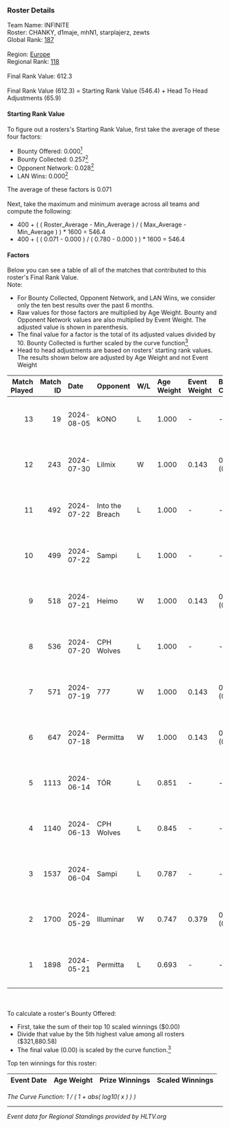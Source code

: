 ### Roster Details<br />
Team Name: INFINITE<br />
Roster: CHANKY, d1maje, mhN1, starplajerz, zewts<br />
Global Rank: [187](../standings_global.md)<br />
<br />
Region: [Europe]( ../standings_europe.md)<br />
Regional Rank: [118]( ../standings_europe.md)<br />
<br />
Final Rank Value:  612.3<br />
<br />
Final Rank Value (612.3) = Starting Rank Value (546.4) + Head To Head Adjustments (65.9)<br />

#### Starting Rank Value<br />
To figure out a rosters's Starting Rank Value, first take the average of these four factors:<br />
- Bounty Offered: 0.000[<sup>1</sup>](#table2)
- Bounty Collected: 0.257[<sup>2</sup>](#table1)
- Opponent Network: 0.028[<sup>2</sup>](#table1)
- LAN Wins: 0.000[<sup>2</sup>](#table1)

The average of these factors is 0.071<br />
<br />
Next, take the maximum and minimum average across all teams and compute the following:<br />
- 400 + ( ( Roster_Average - Min_Average ) / ( Max_Average - Min_Average ) ) * 1600 = 546.4
- 400 + ( ( 0.071 - 0.000 ) / ( 0.780 - 0.000 ) ) * 1600 = 546.4


#### Factors<br />
Below you can see a table of all of the matches that contributed to this roster's Final Rank Value.<br />
Note:<br />

- For Bounty Collected, Opponent Network, and LAN Wins, we consider only the ten best results over the past 6 months.
- Raw values for those factors are multiplied by Age Weight. Bounty and Opponent Network values are also multiplied by Event Weight. The adjusted value is shown in parenthesis.
- The final value for a factor is the total of its adjusted values divided by 10. Bounty Collected is further scaled by the curve function[<sup>3</sup>](#curveFunction)
- Head to head adjustments are based on rosters' starting rank values. The results shown below are adjusted by Age Weight and not Event Weight
<span id="table1"></span><br />


| Match Played | Match ID | Date       | Opponent        | W/L | Age Weight | Event Weight | Bounty Collected | Opponent Network | LAN Wins  | H2H Adj. | Roster                                   |
| -: | -: | :- | :- | :- | :- | :- | :- | :- | :- | -: | :- |
|           13 |       19 | 2024-08-05 | kONO            | L   | 1.000      | -            | -                | -                | -         |    -7.05 | CHANKY, d1maje, mhN1, starplajerz, zewts |
|           12 |      243 | 2024-07-30 | Lilmix          | W   | 1.000      | 0.143        | 0.023 (0.003)    | 0.097 (0.014)    | 0 (0.000) |    25.22 | CHANKY, d1maje, mhN1, starplajerz, zewts |
|           11 |      492 | 2024-07-22 | Into the Breach | L   | 1.000      | -            | -                | -                | -         |   -11.75 | CHANKY, d1maje, mhN1, starplajerz, zewts |
|           10 |      499 | 2024-07-22 | Sampi           | L   | 1.000      | -            | -                | -                | -         |    -5.37 | CHANKY, d1maje, mhN1, starplajerz, zewts |
|            9 |      518 | 2024-07-21 | Heimo           | W   | 1.000      | 0.143        | 0.006 (0.001)    | 0.106 (0.015)    | 0 (0.000) |    17.89 | CHANKY, d1maje, mhN1, starplajerz, zewts |
|            8 |      536 | 2024-07-20 | CPH Wolves      | L   | 1.000      | -            | -                | -                | -         |    -6.24 | CHANKY, d1maje, mhN1, starplajerz, zewts |
|            7 |      571 | 2024-07-19 | 777             | W   | 1.000      | 0.143        | 0.015 (0.002)    | 0.177 (0.025)    | 0 (0.000) |    20.29 | CHANKY, d1maje, mhN1, starplajerz, zewts |
|            6 |      647 | 2024-07-18 | Permitta        | W   | 1.000      | 0.143        | 0.024 (0.003)    | 0.902 (0.129)    | 0 (0.000) |    27.90 | CHANKY, d1maje, mhN1, starplajerz, zewts |
|            5 |     1113 | 2024-06-14 | TÓR             | L   | 0.851      | -            | -                | -                | -         |    -3.36 | CHANKY, d1maje, mhN1, starplajerz, zewts |
|            4 |     1140 | 2024-06-13 | CPH Wolves      | L   | 0.845      | -            | -                | -                | -         |    -5.59 | CHANKY, d1maje, mhN1, starplajerz, zewts |
|            3 |     1537 | 2024-06-04 | Sampi           | L   | 0.787      | -            | -                | -                | -         |    -2.93 | d1maje, mhN1, starplajerz, waZz, zewts   |
|            2 |     1700 | 2024-05-29 | Illuminar       | W   | 0.747      | 0.379        | 0.012 (0.003)    | 0.347 (0.098)    | 0 (0.000) |    19.67 | d1maje, mhN1, starplajerz, waZz, zewts   |
|            1 |     1898 | 2024-05-21 | Permitta        | L   | 0.693      | -            | -                | -                | -         |    -2.75 | d1maje, mhN1, starplajerz, waZz, zewts   |

<br />
<span id="table2"></span><br />
To calculate a roster's Bounty Offered:<br />

- First, take the sum of their top 10 scaled winnings ($0.00)
- Divide that value by the 5th highest value among all rosters ($321,880.58)
- The final value (0.00) is scaled by the curve function.[<sup>3</sup>](#curveFunction)

Top ten winnings for this roster:<br />

| Event Date | Age Weight | Prize Winnings | Scaled Winnings |
| :- | -: | :- | :- |


<span id="curveFunction"></span>_The Curve Function: 1 / ( 1 + abs( log10( x ) ) )_<br />

---
_Event data for Regional Standings provided by HLTV.org_<br />
